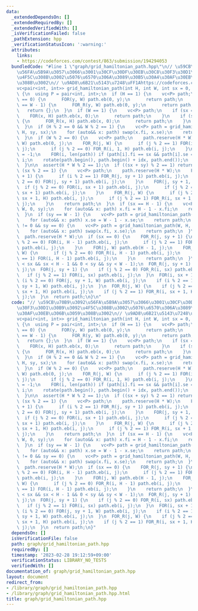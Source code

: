 ```yaml
---
data:
  _extendedDependsOn: []
  _extendedRequiredBy: []
  _extendedVerifiedWith: []
  _isVerificationFailed: false
  _pathExtension: hpp
  _verificationStatusIcon: ':warning:'
  attributes:
    links:
    - https://codeforces.com/contest/863/submission/194294053
  bundledCode: "#line 1 \"graph/grid_hamiltonian_path.hpp\"\n// \u59CB\u70B9\u3092\
    \u56FA\u5B9A\u3057\u3066\u3001\u30CF\u30DF\u30EB\u30C8\u30F3\u30D1\u30B9\u3092\
    \u4F5C\u308B\u3002\u5076\u6570\u306A\u3089\u30B5\u30A4\u30AF\u30EB\u306B\u3059\
    \u308B\u3002\n// \u9AD8\u6B21\u5143\u7248\uFF1Ahttps://codeforces.com/contest/863/submission/194294053\n\
    vc<pair<int, int>> grid_hamiltonian_path(int H, int W, int sx = 0, int sy = 0)\
    \ {\n  using P = pair<int, int>;\n  if (H == 1) {\n    vc<P> path;\n    if (sy\
    \ == 0) {\n      FOR(y, W) path.eb(0, y);\n      return path;\n    }\n    if (sy\
    \ == W - 1) {\n      FOR_R(y, W) path.eb(0, y);\n      return path;\n    }\n \
    \   return {};\n  }\n  if (W == 1) {\n    vc<P> path;\n    if (sx == 0) {\n  \
    \    FOR(x, H) path.eb(x, 0);\n      return path;\n    }\n    if (sx == H - 1)\
    \ {\n      FOR_R(x, H) path.eb(x, 0);\n      return path;\n    }\n    return {};\n\
    \  }\n  if (H % 2 == 0 && W % 2 == 1) {\n    vc<P> path = grid_hamiltonian_path(W,\
    \ H, sy, sx);\n    for (auto&& x: path) swap(x.fi, x.se);\n    return path;\n\
    \  }\n  if (W % 2 == 0) {\n    vc<P> path;\n    path.reserve(H * W);\n    FOR(j,\
    \ W) path.eb(0, j);\n    FOR_R(j, W) {\n      if (j % 2 == 1) FOR(i, 1, H) path.eb(i,\
    \ j);\n      if (j % 2 == 0) FOR_R(i, 1, H) path.eb(i, j);\n    }\n    int idx\
    \ = -1;\n    FOR(i, len(path)) if (path[i].fi == sx && path[i].se == sy) idx =\
    \ i;\n    rotate(path.begin(), path.begin() + idx, path.end());\n    return path;\n\
    \  }\n\n  assert(H * W % 2 == 1);\n  if ((sx + sy) % 2 == 1) return {};\n  if\
    \ (sx % 2 == 1) {\n    vc<P> path;\n    path.reserve(H * W);\n    FOR_R(i, sx\
    \ + 1) {\n      if (i % 2 == 1) FOR_R(j, sy + 1) path.eb(i, j);\n      if (i %\
    \ 2 == 0) FOR(j, sy + 1) path.eb(i, j);\n    }\n    FOR(j, sy + 1, W) {\n    \
    \  if (j % 2 == 0) FOR(i, sx + 1) path.eb(i, j);\n      if (j % 2 == 1) FOR_R(i,\
    \ sx + 1) path.eb(i, j);\n    }\n    FOR_R(j, W) {\n      if (j % 2 == 0) FOR(i,\
    \ sx + 1, H) path.eb(i, j);\n      if (j % 2 == 1) FOR_R(i, sx + 1, H) path.eb(i,\
    \ j);\n    }\n    return path;\n  }\n  if (sx == H - 1) {\n    vc<P> path = grid_hamiltonian_path(H,\
    \ W, 0, sy);\n    for (auto&& x: path) x.fi = H - 1 - x.fi;\n    return path;\n\
    \  }\n  if (sy == W - 1) {\n    vc<P> path = grid_hamiltonian_path(H, W, sx, 0);\n\
    \    for (auto&& x: path) x.se = W - 1 - x.se;\n    return path;\n  }\n  if (sx\
    \ != 0 && sy == 0) {\n    vc<P> path = grid_hamiltonian_path(W, H, sy, sx);\n\
    \    for (auto&& x: path) swap(x.fi, x.se);\n    return path;\n  }\n  vc<P> path;\n\
    \  path.reserve(H * W);\n  if (sx == 0) {\n    FOR_R(j, sy + 1) {\n      if (j\
    \ % 2 == 0) FOR(i, H - 1) path.eb(i, j);\n      if (j % 2 == 1) FOR_R(i, H - 1)\
    \ path.eb(i, j);\n    }\n    FOR(j, W) path.eb(H - 1, j);\n    FOR_R(j, sy + 1,\
    \ W) {\n      if (j % 2 == 0) FOR_R(i, H - 1) path.eb(i, j);\n      if (j % 2\
    \ == 1) FOR(i, H - 1) path.eb(i, j);\n    }\n    return path;\n  }\n  assert(0\
    \ < sx && sx < H - 1 && 0 < sy && sy < W - 1);\n  FOR_R(j, sy + 1) path.eb(sx,\
    \ j);\n  FOR(j, sy + 1) {\n    if (j % 2 == 0) FOR_R(i, sx) path.eb(i, j);\n \
    \   if (j % 2 == 1) FOR(i, sx) path.eb(i, j);\n  }\n  FOR(i, sx + 1) {\n    if\
    \ (i % 2 == 0) FOR(j, sy + 1, W) path.eb(i, j);\n    if (i % 2 == 1) FOR_R(j,\
    \ sy + 1, W) path.eb(i, j);\n  }\n  FOR_R(j, W) {\n    if (j % 2 == 0) FOR(i,\
    \ sx + 1, H) path.eb(i, j);\n    if (j % 2 == 1) FOR_R(i, sx + 1, H) path.eb(i,\
    \ j);\n  }\n  return path;\n}\n"
  code: "// \u59CB\u70B9\u3092\u56FA\u5B9A\u3057\u3066\u3001\u30CF\u30DF\u30EB\u30C8\
    \u30F3\u30D1\u30B9\u3092\u4F5C\u308B\u3002\u5076\u6570\u306A\u3089\u30B5\u30A4\
    \u30AF\u30EB\u306B\u3059\u308B\u3002\n// \u9AD8\u6B21\u5143\u7248\uFF1Ahttps://codeforces.com/contest/863/submission/194294053\n\
    vc<pair<int, int>> grid_hamiltonian_path(int H, int W, int sx = 0, int sy = 0)\
    \ {\n  using P = pair<int, int>;\n  if (H == 1) {\n    vc<P> path;\n    if (sy\
    \ == 0) {\n      FOR(y, W) path.eb(0, y);\n      return path;\n    }\n    if (sy\
    \ == W - 1) {\n      FOR_R(y, W) path.eb(0, y);\n      return path;\n    }\n \
    \   return {};\n  }\n  if (W == 1) {\n    vc<P> path;\n    if (sx == 0) {\n  \
    \    FOR(x, H) path.eb(x, 0);\n      return path;\n    }\n    if (sx == H - 1)\
    \ {\n      FOR_R(x, H) path.eb(x, 0);\n      return path;\n    }\n    return {};\n\
    \  }\n  if (H % 2 == 0 && W % 2 == 1) {\n    vc<P> path = grid_hamiltonian_path(W,\
    \ H, sy, sx);\n    for (auto&& x: path) swap(x.fi, x.se);\n    return path;\n\
    \  }\n  if (W % 2 == 0) {\n    vc<P> path;\n    path.reserve(H * W);\n    FOR(j,\
    \ W) path.eb(0, j);\n    FOR_R(j, W) {\n      if (j % 2 == 1) FOR(i, 1, H) path.eb(i,\
    \ j);\n      if (j % 2 == 0) FOR_R(i, 1, H) path.eb(i, j);\n    }\n    int idx\
    \ = -1;\n    FOR(i, len(path)) if (path[i].fi == sx && path[i].se == sy) idx =\
    \ i;\n    rotate(path.begin(), path.begin() + idx, path.end());\n    return path;\n\
    \  }\n\n  assert(H * W % 2 == 1);\n  if ((sx + sy) % 2 == 1) return {};\n  if\
    \ (sx % 2 == 1) {\n    vc<P> path;\n    path.reserve(H * W);\n    FOR_R(i, sx\
    \ + 1) {\n      if (i % 2 == 1) FOR_R(j, sy + 1) path.eb(i, j);\n      if (i %\
    \ 2 == 0) FOR(j, sy + 1) path.eb(i, j);\n    }\n    FOR(j, sy + 1, W) {\n    \
    \  if (j % 2 == 0) FOR(i, sx + 1) path.eb(i, j);\n      if (j % 2 == 1) FOR_R(i,\
    \ sx + 1) path.eb(i, j);\n    }\n    FOR_R(j, W) {\n      if (j % 2 == 0) FOR(i,\
    \ sx + 1, H) path.eb(i, j);\n      if (j % 2 == 1) FOR_R(i, sx + 1, H) path.eb(i,\
    \ j);\n    }\n    return path;\n  }\n  if (sx == H - 1) {\n    vc<P> path = grid_hamiltonian_path(H,\
    \ W, 0, sy);\n    for (auto&& x: path) x.fi = H - 1 - x.fi;\n    return path;\n\
    \  }\n  if (sy == W - 1) {\n    vc<P> path = grid_hamiltonian_path(H, W, sx, 0);\n\
    \    for (auto&& x: path) x.se = W - 1 - x.se;\n    return path;\n  }\n  if (sx\
    \ != 0 && sy == 0) {\n    vc<P> path = grid_hamiltonian_path(W, H, sy, sx);\n\
    \    for (auto&& x: path) swap(x.fi, x.se);\n    return path;\n  }\n  vc<P> path;\n\
    \  path.reserve(H * W);\n  if (sx == 0) {\n    FOR_R(j, sy + 1) {\n      if (j\
    \ % 2 == 0) FOR(i, H - 1) path.eb(i, j);\n      if (j % 2 == 1) FOR_R(i, H - 1)\
    \ path.eb(i, j);\n    }\n    FOR(j, W) path.eb(H - 1, j);\n    FOR_R(j, sy + 1,\
    \ W) {\n      if (j % 2 == 0) FOR_R(i, H - 1) path.eb(i, j);\n      if (j % 2\
    \ == 1) FOR(i, H - 1) path.eb(i, j);\n    }\n    return path;\n  }\n  assert(0\
    \ < sx && sx < H - 1 && 0 < sy && sy < W - 1);\n  FOR_R(j, sy + 1) path.eb(sx,\
    \ j);\n  FOR(j, sy + 1) {\n    if (j % 2 == 0) FOR_R(i, sx) path.eb(i, j);\n \
    \   if (j % 2 == 1) FOR(i, sx) path.eb(i, j);\n  }\n  FOR(i, sx + 1) {\n    if\
    \ (i % 2 == 0) FOR(j, sy + 1, W) path.eb(i, j);\n    if (i % 2 == 1) FOR_R(j,\
    \ sy + 1, W) path.eb(i, j);\n  }\n  FOR_R(j, W) {\n    if (j % 2 == 0) FOR(i,\
    \ sx + 1, H) path.eb(i, j);\n    if (j % 2 == 1) FOR_R(i, sx + 1, H) path.eb(i,\
    \ j);\n  }\n  return path;\n}"
  dependsOn: []
  isVerificationFile: false
  path: graph/grid_hamiltonian_path.hpp
  requiredBy: []
  timestamp: '2023-02-28 19:12:59+09:00'
  verificationStatus: LIBRARY_NO_TESTS
  verifiedWith: []
documentation_of: graph/grid_hamiltonian_path.hpp
layout: document
redirect_from:
- /library/graph/grid_hamiltonian_path.hpp
- /library/graph/grid_hamiltonian_path.hpp.html
title: graph/grid_hamiltonian_path.hpp
---
```

